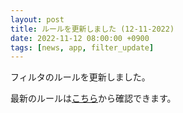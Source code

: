 ```yaml
---
layout: post
title: ルールを更新しました (12-11-2022)
date: 2022-11-12 08:00:00 +0900
tags: [news, app, filter_update]
---
```


フィルタのルールを更新しました。

最新のルールは[こちら](https://github.com/kittytail/BlockerRules)から確認できます。
